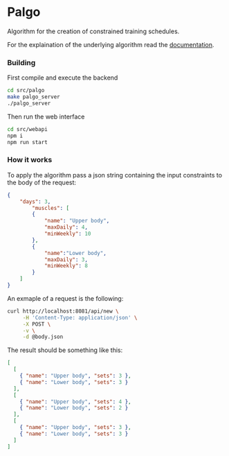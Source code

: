 # Palgo

Algorithm for the creation of constrained training schedules.

For the explaination of the underlying algorithm read the [documentation](./docs/main.pdf).

### Building

First compile and execute the backend

```bash
cd src/palgo
make palgo_server
./palgo_server
```

Then run the web interface

```bash
cd src/webapi
npm i
npm run start
```

### How it works

To apply the algorithm pass a json string containing the input constraints to the body of the request:

```json
{
    "days": 3,
        "muscles": [
        {
            "name": "Upper body",
            "maxDaily": 4,
            "minWeekly": 10
        },
        {
            "name":"Lower body",
            "maxDaily": 3,
            "minWeekly": 8
        }
    ]
}

```

An exmaple of a request is the following:

```bash
curl http://localhost:8081/api/new \
     -H 'Content-Type: application/json' \
     -X POST \
     -v \
     -d @body.json
```

The result should be something like this:

```json
[
  [
    { "name": "Upper body", "sets": 3 },
    { "name": "Lower body", "sets": 3 }
  ],
  [
    { "name": "Upper body", "sets": 4 },
    { "name": "Lower body", "sets": 2 }
  ],
  [
    { "name": "Upper body", "sets": 3 },
    { "name": "Lower body", "sets": 3 }
  ]
]
```
